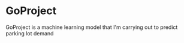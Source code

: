 # GoProject

GoProject is a machine learning model that I'm carrying out to predict parking lot demand

